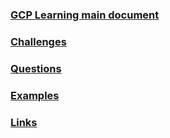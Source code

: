 <!--
https://ecotrust-canada.github.io/markdown-toc/
-->
### [GCP Learning main document](https://github.com/bobbae/gcp/wiki/gcp-learning)

### [Challenges](https://github.com/bobbae/gcp/tree/main/challenges)

### [Questions](https://github.com/bobbae/gcp/tree/main/questions)

### [Examples](https://github.com/bobbae/gcp/tree/main/examples)

### [Links](https://github.com/bobbae/gcp/wiki/GCP-Learning-Links)